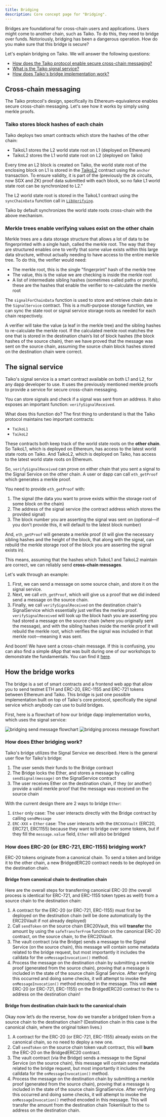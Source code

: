 ```yaml
---
title: Bridging
description: Core concept page for "Bridging".
---
```


Bridges are foundational for cross-chain users and applications. Users might come to another chain, such as Taiko. To do this, they need to bridge over funds. Notoriously, bridging has been a dangerous operation. How do you make sure that this bridge is secure?

Let's explain bridging on Taiko. We will answer the following questions:

- [How does the Taiko protocol enable secure cross-chain messaging?](#cross-chain-messaging)
- [What is the Taiko signal service?](#the-signal-service)
- [How does Taiko's bridge implementation work?](#how-the-bridge-works)

## Cross-chain messaging

The Taiko protocol's design, specifically its Ethereum-equivalence enables secure cross-chain messaging. Let's see how it works by simply using merkle proofs.

### Taiko stores block hashes of each chain

Taiko deploys two smart contracts which store the hashes of the other chain:

- TaikoL1 stores the L2 world state root on L1 (deployed on Ethereum)
- TaikoL2 stores the L1 world state root on L2 (deployed on Taiko)

Every time an L2 block is created on Taiko, the world state root of the enclosing block on L1 is stored in the [TaikoL2](https://github.com/taikoxyz/taiko-mono/blob/protocol-v1.9.0/packages/protocol/contracts/layer2/based/TaikoL2.sol#L145) contract using the `anchor` transaction. To ensure validity, it is part of the (previously the zk circuits, now SGX and ZK) proof data submitted with each block, so no fake L1 world state root can be synchronized to L2."

The L2 world state root is stored in the TaikoL1 contract using the `syncChainData` function call in
[`LibVerifying`](https://github.com/taikoxyz/taiko-mono/blob/protocol-v1.9.0/packages/protocol/contracts/layer1/based/LibVerifying.sol#L179).

Taiko by default synchronizes the world state roots cross-chain with the above mechanism.

### Merkle trees enable verifying values exist on the other chain

Merkle trees are a data storage structure that allows a lot of data to be fingerprinted with a single hash, called the merkle root. The way that they are structured enables one to verify that some value exists within this large data structure, without actually needing to have access to the entire merkle tree. To do this, the verifier would need:

- The merkle root, this is the single "fingerprint" hash of the merkle tree
- The value, this is the value we are checking is inside the merkle root
- A list of intermediate sibling hashes (sometimes called paths or proofs), these are the hashes that enable the verifier to re-calculate the merkle root

The `signalForChainData` function is used to store and retrieve chain data in the `SignalService` contract. This is a multi-purpose storage function, we can sync the state root or signal service storage roots as needed for each chain respectively.

A verifier will take the value (a leaf in the merkle tree) and the sibling hashes to re-calculate the merkle root. If the calculated merkle root matches the one that is stored in the destination chain’s list of block hashes (the block hashes of the source chain), then we have proved that the message was sent on the source chain, assuming the source chain block hashes stored on the destination chain were correct.

## The signal service

Taiko's signal service is a smart contract available on both L1 and L2, for any dapp developer to use. It uses the previously mentioned merkle proofs to provide a service for secure cross-chain messaging.

You can store signals and check if a signal was sent from an address. It also exposes an important function: `verifySignalReceived`.

What does this function do? The first thing to understand is that the Taiko protocol maintains two important contracts:

- `TaikoL1`
- `TaikoL2`

These contracts both keep track of the world state roots on the **other chain**. So TaikoL1, which is deployed on Ethereum, has access to the latest world state roots on Taiko. And TaikoL2, which is deployed on Taiko, has access to the latest world state roots on Ethereum.

So, `verifySignalReceived` can prove on either chain that you sent a signal to the Signal Service on the other chain. A user or dapp can call `eth_getProof` which generates a merkle proof.

You need to provide `eth_getProof` with:

1. The signal (the data you want to prove exists within the storage root of some block on the chain)
2. The address of the signal service (the contract address which stores the provided signal)
3. The block number you are asserting the signal was sent on (optional—if you don't provide this, it will default to the latest block number)

And, `eth_getProof` will generate a merkle proof (it will give the necessary sibling hashes and the height of the block, that along with the signal, can rebuild the merkle storage root of the block you are asserting the signal exists in).

This means, assuming that the hashes which TaikoL1 and TaikoL2 maintain are correct, we can reliably send **cross-chain messages**.

Let's walk through an example:

1. First, we can send a message on some source chain, and store it on the signal service.
2. Next, we call `eth_getProof`, which will give us a proof that we did indeed send a message on the source chain.
3. Finally, we call `verifySignalReceived` on the destination chain's SignalService which essentially just verifies the merkle proof. `verifySignalReceived` will look up the block hash you are asserting you had stored a message on the source chain (where you originally sent the message), and with the sibling hashes inside the merkle proof it will rebuild the merkle root, which verifies the signal was included in that merkle root—meaning it was sent.

And boom! We have sent a cross-chain message. If this is confusing, you can also find a simple dApp that was built during one of our workshops to demonstrate the fundamentals. You can find it [here](https://github.com/taikoxyz/MessageServiceShowCaseApp).

## How the bridge works

The bridge is a set of smart contracts and a frontend web app that allow you to send testnet ETH and ERC-20, ERC-1155 and ERC-721 tokens between Ethereum and Taiko. This bridge is just one possible implementation built on top of Taiko's core protocol, specifically the signal service which anybody can use to build bridges.

First, here is a flowchart of how our bridge dapp implementation works, which uses the signal service:

![bridging send message flowchart](~/assets/content/docs/taiko-protocol/bridging-source-chain.webp)
![bridging process message flowchart](~/assets/content/docs/taiko-protocol/bridging-dest-chain.webp)

### How does Ether bridging work?

Taiko's bridge utilizes the Signal Service we described. Here is the general user flow for Taiko's bridge:

1. The user sends their funds to the Bridge contract
2. The Bridge locks the Ether, and stores a message by calling `sendSignal(message)` on the SignalService contract
3. The user receives Ether on the destination chain, if they (or another) provide a valid merkle proof that the message was received on the source chain

With the current design there are 2 ways to bridge `Ether`:

1. `Ether` only case: The user interacts directly with the Bridge contract by calling `sendMessage`
2. `ERC-XXX` + `Ether` case: The user interacts with the `ERCXXXVault` (ERC20, ERC721, ERC1155) because they want to bridge over some tokens, but if they fill the `message.value` field, `Ether` will also be bridged

### How does ERC-20 (or ERC-721, ERC-1155) bridging work?

ERC-20 tokens originate from a canonical chain. To send a token and bridge it to the other chain, a new BridgedERC20 contract needs to be deployed on the destination chain.

#### Bridge from canonical chain to destination chain

Here are the overall steps for transferring canonical ERC-20 (the overall process is identical for ERC-721, and ERC-1155 token types as well!) from a source chain to the destination chain:

1. A contract for the ERC-20 (or ERC-721, ERC-1155) must first be deployed on the destination chain (will be done automatically by the ERC20Vault if not already deployed)
2. Call `sendToken` on the source chain ERC20Vault, this will **transfer** the amount by using the `safeTransferFrom` function on the canonical ERC-20 contract, on the source chain, to the ERC20Vault.
3. The vault contract (via the Bridge) sends a message to the Signal Service (on the source chain), this message will contain some metadata related to the bridge request, but most importantly it includes the calldata for the `onMessageInvocation()` method.
4. Process the message on the destination chain by submitting a merkle proof (generated from the source chain), proving that a message is included in the state of the source chain Signal Service. After verifying this occurred and doing some checks, it will attempt to invoke the `onMessageInvocation()` method encoded in the message. This will **mint** ERC-20 (or ERC-721, ERC-1155) on the BridgedERC20 contract to the `to` address on the destination chain!

#### Bridge from destination chain back to the canonical chain

Okay now let’s do the reverse, how do we transfer a bridged token from a source chain to the destination chain? (Destination chain in this case is the canonical chain, where the original token lives.)

1. A contract for the ERC-20 (or ERC-721, ERC-1155) already exists on the canonical chain, so no need to deploy a new one.
2. Call `sendToken` on the source chain token vault contract, this will **burn** the ERC-20 on the BridgedERC20 contract.
3. The vault contract (via the Bridge) sends a message to the Signal Service (on the source chain), this message will contain some metadata related to the bridge request, but most importantly it includes the calldata for the `onMessageInvocation()` method.
4. Process the message on the destination chain by submitting a merkle proof (generated from the source chain), proving that a message is included in the state of the source chain SignalService. After verifying this occurred and doing some checks, it will attempt to invoke the `onMessageInvocation()` method encoded in this message. This will transfer the amount from the destination chain TokenVault to the `to` address on the destination chain.

